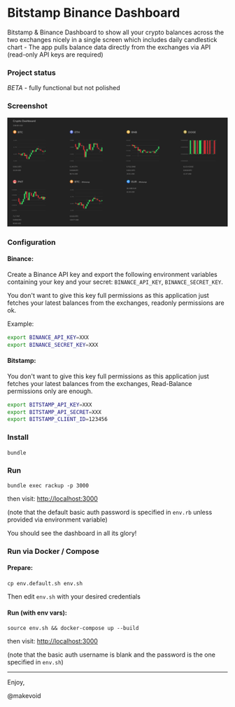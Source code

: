 # Bitstamp Binance Dashboard

Bitstamp & Binance Dashboard to show all your crypto balances across the two exchanges nicely in a single screen which includes daily candlestick chart - The app pulls balance data directly from the exchanges via API (read-only API keys are required)

### Project status

*BETA* - fully functional but not polished

### Screenshot

![](https://raw.githubusercontent.com/makevoid/bitstamp_binance_dashboard/master/tmp/screenshots/screenshot1.png)


### Configuration


#### Binance:

Create a Binance API key and export the following environment variables containing your key and your secret: `BINANCE_API_KEY`, `BINANCE_SECRET_KEY`.

You don't want to give this key full permissions as this application just fetches your latest balances from the exchanges, readonly permissions are ok.

Example:

```sh
export BINANCE_API_KEY=XXX
export BINANCE_SECRET_KEY=XXX
```


#### Bitstamp:

You don't want to give this key full permissions as this application just fetches your latest balances from the exchanges, Read-Balance permissions only are enough.

```sh
export BITSTAMP_API_KEY=XXX
export BITSTAMP_API_SECRET=XXX
export BITSTAMP_CLIENT_ID=123456
```

### Install

    bundle


### Run


    bundle exec rackup -p 3000


then visit: <http://localhost:3000>

(note that the default basic auth password is specified in `env.rb` unless provided via environment variable)

You should see the dashboard in all its glory!


### Run via Docker / Compose

#### Prepare:

    cp env.default.sh env.sh

Then edit `env.sh` with your desired credentials


#### Run (with env vars):

    source env.sh && docker-compose up --build


then visit: <http://localhost:3000>

(note that the basic auth username is blank and the password is the one specified in `env.sh`)

---

Enjoy,

@makevoid
